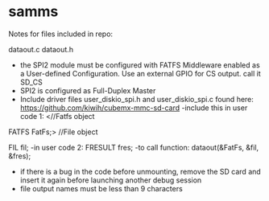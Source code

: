 # samms

Notes for files included in repo:

dataout.c
dataout.h

- the SPI2 module must be configured with FATFS Middleware enabled as a User-defined Configuration. Use an external GPIO for CS output. call it SD_CS
- SPI2 is configured as Full-Duplex Master
- Include driver files user_diskio_spi.h and user_diskio_spi.c found here: https://github.com/kiwih/cubemx-mmc-sd-card
-include this in user code 1:
<//Fatfs object

FATFS FatFs;>
//File object

FIL fil;
-in user code 2: 
FRESULT fres;
-to call function:
dataout(&FatFs, &fil, &fres);
- if there is a bug in the code before unmounting, remove the SD card and insert it again before launching another debug session
- file output names must be less than 9 characters
